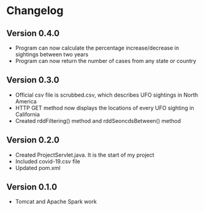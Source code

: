 # Changelog

## Version 0.4.0
- Program can now calculate the percentage increase/decrease in sightings between two years
- Program can now return the number of cases from any state or country


## Version 0.3.0
- Official csv file is scrubbed.csv, which describes UFO sightings in North America
- HTTP GET method now displays the locations of every UFO sighting in California
- Created rddFiltering() method and rddSeoncdsBetween() method

## Version 0.2.0
- Created ProjectServlet.java. It is the start of my project
- Included covid-19.csv file
- Updated pom.xml

## Version 0.1.0
- Tomcat and Apache Spark work
